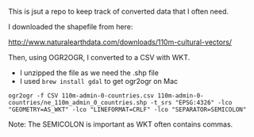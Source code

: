 This is jsut a repo to keep track of converted data that
I often need.

I downloaded the shapefile from here:

http://www.naturalearthdata.com/downloads/110m-cultural-vectors/

Then, using OGR2OGR, I converted to a CSV with WKT.

* I unzipped the file as we need the .shp file
* I used `brew install gdal` to get ogr2ogr on Mac

`ogr2ogr -f CSV 110m-admin-0-countries.csv 110m-admin-0-countries/ne_110m_admin_0_countries.shp -t_srs "EPSG:4326" -lco "GEOMETRY=AS_WKT" -lco "LINEFORMAT=CRLF" -lco "SEPARATOR=SEMICOLON"`

Note: The SEMICOLON is important as WKT often contains commas.